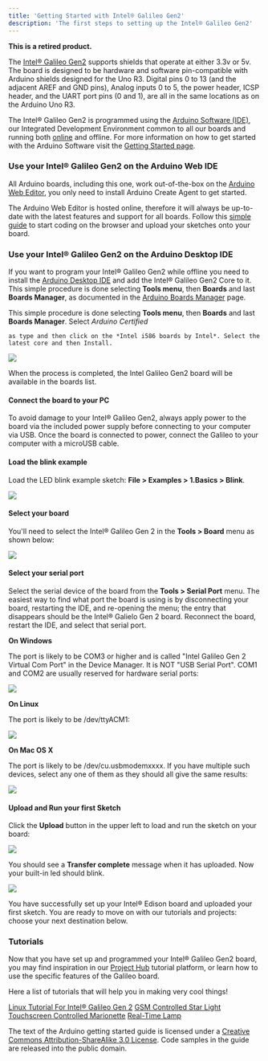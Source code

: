 ```yaml
---
title: 'Getting Started with Intel® Galileo Gen2'
description: 'The first steps to setting up the Intel® Galileo Gen2'
---
```


**This is a retired product.**

The [Intel® Galileo Gen2](http://arduino.cc/en/ArduinoCertified/IntelGalileoGen2) supports shields that operate at either 3.3v or 5v. The board is designed to be hardware and software pin-compatible with Arduino shields designed for the Uno R3. Digital pins 0 to 13 (and the adjacent AREF and GND pins), Analog inputs 0 to 5, the power header, ICSP header, and the UART port pins (0 and 1), are all in the same locations as on the Arduino Uno R3.

The Intel® Galileo Gen2 is programmed using the [Arduino Software (IDE)](/en/Main/Software), our Integrated Development Environment common to all our boards and running both [online](https://create.arduino.cc/editor) and offline. For more information on how to get started with the Arduino Software visit the [Getting Started page](/en/Guide/HomePage).

### Use your Intel® Galileo Gen2 on the Arduino Web IDE



All Arduino boards, including this one, work out-of-the-box on the [Arduino Web Editor](https://create.arduino.cc/editor), you only need to install Arduino Create Agent to get started.

The Arduino Web Editor is hosted online, therefore it will always be up-to-date with the latest features and support for all boards. Follow this [simple guide](https://create.arduino.cc/projecthub/Arduino_Genuino/getting-started-with-arduino-web-editor-4b3e4a) to start coding on the browser and upload your sketches onto your board.





### Use your Intel® Galileo Gen2 on the Arduino Desktop IDE

If you want to program your Intel® Galileo Gen2 while offline you need to install the [Arduino Desktop IDE](/en/Main/Software) and add the Intel® Galileo Gen2 Core to it. This simple procedure is done selecting **Tools menu**, then **Boards** and last **Boards Manager**, as documented in the [Arduino Boards Manager](/en/Guide/Cores) page.

This simple procedure is done selecting **Tools menu**, then **Boards** and last **Boards Manager**. Select _Arduino Certified_

```arduino
as type and then click on the *Intel i586 boards by Intel*. Select the latest core and then Install.
```

![](./assets/GalileoBoardMgr.jpg)

When the process is completed, the Intel Galileo Gen2 board will be available in the boards list.

#### Connect the board to your PC

To avoid damage to your Intel® Galileo Gen2, always apply power to the board via the included power supply
before connecting to your computer via USB. Once the board is connected to power, connect the Galileo to your computer with a microUSB cable.

#### Load the blink example

Load the LED blink example sketch: **File > Examples > 1.Basics > Blink**.

![](./assets/101_LoadBlink.png)

#### Select your board

You'll need to select the Intel® Galileo Gen 2 in the **Tools > Board** menu as shown below:

![](./assets/Galileo_SelBoard.jpg)

#### Select your serial port

Select the serial device of the board from the **Tools > Serial Port** menu. The easiest way to find what port the board is using is by disconnecting your board, restarting the IDE, and re-opening the menu; the entry that disappears should be the Intel® Galielo Gen 2 board. Reconnect the board, restart the IDE, and select that serial port.

**On Windows**

The port is likely to be COM3 or higher and is called "Intel Galileo Gen 2 Virtual Com Port" in the Device Manager. It is NOT "USB Serial Port". COM1 and COM2 are usually reserved for hardware serial ports:

![](./assets/Galileo_SelPort.jpg)

**On Linux**

The port is likely to be /dev/ttyACM1:

![](./assets/GalileoPort.png)

**On Mac OS X**

The port is likely to be /dev/cu.usbmodemxxxx. If you have multiple such devices, select any one of them as they should all give the same results:

![](./assets/Edison_osx_port_select.png)

#### Upload and Run your first Sketch

Click the **Upload** button in the upper left to load and run the sketch on your board:

![](./assets/GalileoUpload.png)

You should see a **Transfer complete** message when it has uploaded. Now your built-in led should blink.

![](./assets/UNO_Upload.png)

You have successfully set up your Intel® Edison board and uploaded your first sketch. You are ready to move on with our tutorials and projects: choose your next destination below.

### Tutorials

Now that you have set up and programmed your Intel® Galileo Gen2 board, you may find inspiration in our [Project Hub](https://create.arduino.cc/projecthub/search?q=galileo) tutorial platform, or learn how to use the specific features of the Galileo board.

Here a list of tutorials that will help you in making very cool things!

[Linux Tutorial For Intel® Galileo Gen 2](https://communities.intel.com/docs/DOC-23764)
[GSM Controlled Star Light](https://communities.intel.com/docs/DOC-23562)
[Touchscreen Controlled Marionette](https://communities.intel.com/docs/DOC-23741)
[Real-Time Lamp](https://communities.intel.com/docs/DOC-23832)

The text of the Arduino getting started guide is licensed under a
[Creative Commons Attribution-ShareAlike 3.0 License](http://creativecommons.org/licenses/by-sa/3.0/). Code samples in the guide are released into the public domain.
